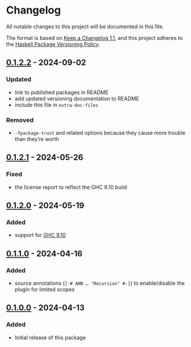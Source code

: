 # Changelog

All notable changes to this project will be documented in this file.

The format is based on [Keep a Changelog 1.1](https://keepachangelog.com/en/1.1.0/),
and this project adheres to the [Haskell Package Versioning Policy](https://pvp.haskell.org/).

## [0.1.2.2] - 2024-09-02

### Updated

- link to published packages in README
- add updated versioning documentation to README
- include this file in `extra-doc-files`

### Removed

- `-fpackage-trust` and related options because they cause more trouble than they’re worth

## [0.1.2.1] - 2024-05-26

### Fixed

- the license report to reflect the GHC 9.10 build

## [0.1.2.0] - 2024-05-19

### Added

- support for [GHC 9.10](https://www.haskell.org/ghc/download_ghc_9_10_1.html)

## [0.1.1.0] - 2024-04-16

### Added

- source annotations (`{-# ANN … "Recursion" #-}`) to enable/disable the plugin
  for limited scopes

## [0.1.0.0] - 2024-04-13

### Added

- Initial release of this package

[0.1.2.2]: https://github.com/sellout/no-recursion/compare/v0.1.2.1...v0.1.2.2
[0.1.2.1]: https://github.com/sellout/no-recursion/compare/v0.1.2.0...v0.1.2.1
[0.1.2.0]: https://github.com/sellout/no-recursion/compare/v0.1.1.0...v0.1.2.0
[0.1.1.0]: https://github.com/sellout/no-recursion/compare/v0.1.0.0...v0.1.1.0
[0.1.0.0]: https://github.com/sellout/no-recursion/releases/tag/v0..1.0.0
